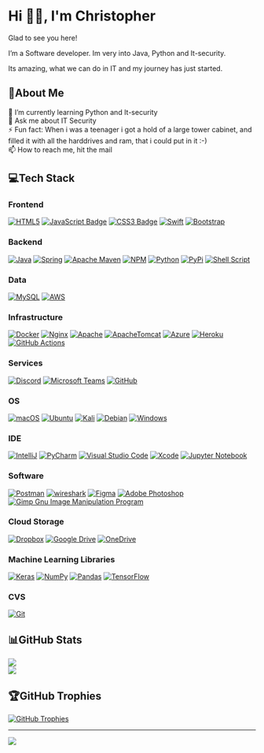 # Hi 👋🏻, I'm Christopher

Glad to see you here!

I’m a Software developer. Im very into Java, Python and It-security.

Its amazing, what we can do in IT and my journey has just started. 

## 💫About Me

🌱 I’m currently learning Python and It-security  
💬 Ask me about IT Security    
⚡ Fun fact: When i was a teenager i got a hold of a large tower cabinet, and filled it with all the harddrives and ram, that i could put in it :-)   
📫 How to reach me, hit the mail

## 💻Tech Stack

### Frontend

[![HTML5](https://img.shields.io/badge/html5-%23E34F26.svg?style=flat&logo=html5&logoColor=white)](#)
[![JavaScript Badge](https://img.shields.io/badge/JavaScript-F7DF1E?logo=javascript&logoColor=000&style=flat)](#)
[![CSS3 Badge](https://img.shields.io/badge/CSS3-1572B6?logo=css3&logoColor=fff&style=flat)](#)
[![Swift](https://img.shields.io/badge/swift-F54A2A?style=flat&logo=swift&logoColor=white)](#)
[![Bootstrap](  https://img.shields.io/badge/bootstrap-%23563D7C.svg?style=flat&logo=bootstrap&logoColor=white)](#)


### Backend

[![Java](https://img.shields.io/badge/java-%23ED8B00.svg?style=flat&logo=java&logoColor=white)](#)
[![Spring](https://img.shields.io/badge/spring-%236DB33F.svg?style=flat&logo=spring&logoColor=white)](#)
[![Apache Maven](https://img.shields.io/badge/Apache%20Maven-C71A36?style=flat&logo=Apache%20Maven&logoColor=white)](#)
[![NPM](https://img.shields.io/badge/NPM-%23000000.svg?style=flat&logo=npm&logoColor=white)](#)
[![Python](https://img.shields.io/badge/Python-3776AB.svg?style=flat&logo=Python&logoColor=white)](#)
[![PyPi](https://img.shields.io/badge/PyPI-3775A9.svg?style=flat&logo=PyPI&logoColor=white)](#)
[![Shell Script](https://img.shields.io/badge/shell_script-%23121011.svg?style=flat&logo=gnu-bash&logoColor=white)](#)


### Data

[![MySQL](https://img.shields.io/badge/mysql-%2300f.svg?style=flat&logo=mysql&logoColor=white)](#)
[![AWS](https://img.shields.io/badge/AWS-%23FF9900.svg?style=flat&logo=amazon-aws&logoColor=white)](#)


### Infrastructure

[![Docker](https://img.shields.io/badge/docker-%230db7ed.svg?style=flat&logo=docker&logoColor=white)](#)
[![Nginx](https://img.shields.io/badge/nginx-%23009639.svg?style=flat&logo=nginx&logoColor=white)](#)
[![Apache](https://img.shields.io/badge/apache-%23D42029.svg?style=flat&logo=apache&logoColor=white)](#)
[![ApacheTomcat](https://img.shields.io/badge/Apache%20Tomcat-F8DC75.svg?style=flat&logo=Apache-Tomcat&logoColor=black)](#)
[![Azure](https://img.shields.io/badge/azure-%230072C6.svg?style=flat&logo=azure-devops&logoColor=white)](#)
[![Heroku](https://img.shields.io/badge/heroku-%23430098.svg?style=flat&logo=heroku&logoColor=white)](#)
[![GitHub Actions](https://img.shields.io/badge/github%20actions-%232671E5.svg?style=flat&logo=githubactions&logoColor=white)](#)


### Services

[![Discord](https://img.shields.io/badge/Discord-5865F2.svg?style=flat&logo=Discord&logoColor=white)](#)
[![Microsoft Teams](https://img.shields.io/badge/Microsoft%20Teams-6264A7?logo=microsoftteams&style=flat&logoColor=fff)](#)
[![GitHub](https://img.shields.io/badge/github-%23121011.svg?style=flat&logo=github&logoColor=white)](#)


### OS

[![macOS](https://img.shields.io/badge/macOS-000?logo=macos&logoColor=fff&style=flat)](#)
[![Ubuntu](https://img.shields.io/badge/Ubuntu-E95420?style=flat&logo=ubuntu&logoColor=white)](#)
[![Kali](https://img.shields.io/badge/Kali%20Linux-557C94.svg?style=flat&logo=Kali-Linux&logoColor=white)](#)
[![Debian](https://img.shields.io/debian/v/:packageName?style=flat&logo=%23A81D33&logoColor=white)](#)
[![Windows](https://img.shields.io/badge/Windows-0078D6?style=flat&logo=windows&logoColor=white)](#)


### IDE

[![IntelliJ](https://img.shields.io/badge/IntelliJ_IDEA-000000.svg?style=flat&logo=intellij-idea&logoColor=white)](#)
[![PyCharm](https://img.shields.io/badge/PyCharm-000000.svg?&style=flat&logo=PyCharm&logoColor=white)](#)
[![Visual Studio Code](https://img.shields.io/badge/Visual%20Studio%20Code-007ACC.svg?style=flat&logo=Visual-Studio-Code&logoColor=white)](#)
[![Xcode](https://img.shields.io/badge/Xcode-007ACC?style=flat&logo=Xcode&logoColor=white)](#)
[![Jupyter Notebook](https://img.shields.io/badge/jupyter-%23FA0F00.svg?style=flat&logo=jupyter&logoColor=white)](#)


### Software

[![Postman](https://img.shields.io/badge/Postman-FF6C37?style=flat&logo=postman&logoColor=white)](#)
[![wireshark](https://img.shields.io/badge/wireshark-%231679A7.svg?&style=flat&logo=wireshark&logoColor=white)](#)
[![Figma](https://img.shields.io/badge/figma-%23F24E1E.svg?style=flat&logo=figma&logoColor=white)](#)
[![Adobe Photoshop](https://img.shields.io/badge/adobephotoshop-%2331A8FF.svg?style=flat&logo=adobephotoshop&logoColor=white)](#)
[![Gimp Gnu Image Manipulation Program](https://img.shields.io/badge/Gimp-657D8B?style=flat&logo=gimp&logoColor=FFFFFF)](#)


### Cloud Storage

[![Dropbox](https://img.shields.io/badge/Dropbox-%233B4D98.svg?style=flate&logo=Dropbox&logoColor=white)](#)
[![Google Drive](https://img.shields.io/badge/Google%20Drive-4285F4?style=flat&logo=googledrive&logoColor=white)](#)
[![OneDrive](https://img.shields.io/badge/OneDrive-white?style=flat&logo=Microsoft%20OneDrive&logoColor=0078D4)](#)

### Machine Learning Libraries 

[![Keras](https://img.shields.io/badge/Keras-%23D00000.svg?style=flat&logo=Keras&logoColor=white)](#)
[![NumPy](https://img.shields.io/badge/numpy-%23013243.svg?style=flat&logo=numpy&logoColor=white)](#)
[![Pandas](https://img.shields.io/badge/pandas-%23150458.svg?style=flat&logo=pandas&logoColor=white)](#)
[![TensorFlow](https://img.shields.io/badge/TensorFlow-%23FF6F00.svg?style=flat&logo=TensorFlow&logoColor=white)](#)


### CVS

[![Git](https://img.shields.io/badge/git-%23F05033.svg?style=flat&logo=git&logoColor=white)](#)



## 📊GitHub Stats

[![](https://github-readme-stats.vercel.app/api?username=ChristopherDN&theme=dark&hide_border=true&include_all_commits=true&count_private=true&show_icons=true)](#)  
[![](https://github-readme-streak-stats.herokuapp.com/?user=ChristopherDN&theme=dark&hide_border=true)](#)

## 🏆GitHub Trophies

[![GitHub Trophies](https://github-profile-trophy.vercel.app/?username=jeppe-t&theme=onedark&no-bg=true&no-frame=true&column=-1)](#)

---
[![](https://visitcount.itsvg.in/api?id=ChristopherDN&icon=0&color=0)](https://visitcount.itsvg.in/analytics/ChristopherDN)

